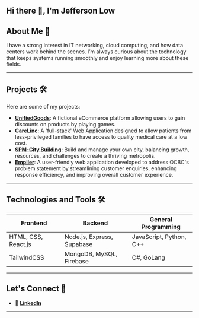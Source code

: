 ## Hi there 👋, I'm Jefferson Low

<!--
**Jefflyl98/Jefflyl98** is a ✨ _special_ ✨ repository because its `README.md` (this file) appears on your GitHub profile.

Here are some ideas to get you started:

- 🔭 I’m currently working on ...
- 🌱 I’m currently learning ...
- 👯 I’m looking to collaborate on ...
- 🤔 I’m looking for help with ...
- 💬 Ask me about ...
- 📫 How to reach me: ...
- 😄 Pronouns: ...
- ⚡ Fun fact: ...
-->

## About Me 🌟
I have a strong interest in IT networking, cloud computing, and how data centers work behind the scenes. I’m always curious about the technology that keeps systems running smoothly and enjoy learning more about these fields.

---

## Projects 🛠
Here are some of my projects:

- [**UnifiedGoods**](https://github.com/Ethan-Chew/UnifiedGoods): A fictional eCommerce platform allowing users to gain discounts on products by playing games.
- [**CareLinc**](https://github.com/Ethan-Chew/BED2024Apr_P01_T2): A 'full-stack' Web Application designed to allow patients from less-privileged families to have access to quality medical care at a low cost.
- [**SPM-City Building**](https://github.com/Jefflyl98/SPM-NgeeAnnCityApp): Build and manage your own city, balancing growth, resources, and challenges to create a thriving metropolis.
- [**Empiler**](https://github.com/Ethan-Chew/Empiler): A user-friendly web application developed to address OCBC's problem statement by streamlining customer enquiries, enhancing response efficiency, and improving overall customer experience.


---

## Technologies and Tools 🛠

| Frontend             | Backend                   | General Programming      |
|----------------------|---------------------------|--------------------------|
| HTML, CSS, React.js  | Node.js, Express, Supabase| JavaScript, Python, C++  |
| TailwindCSS          | MongoDB, MySQL, Firebase  | C#, GoLang               |

---

## Let's Connect 🤝

- 💼 [**LinkedIn**](https://www.linkedin.com/in/jefferson-low-37a56424b/)

---
